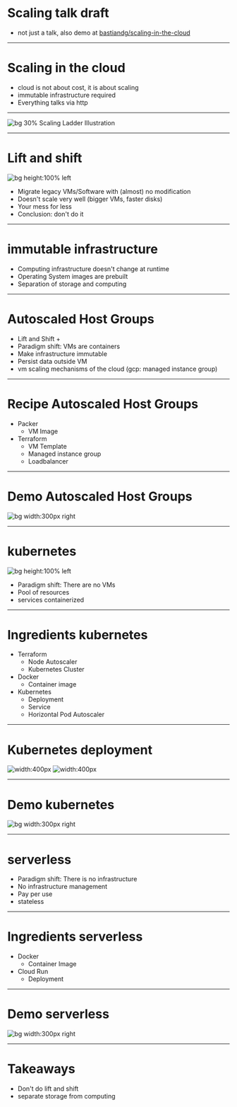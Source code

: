 Scaling talk draft
==================

<!-- $size: 16:9 -->

- not just a talk, also demo at [bastiandg/scaling-in-the-cloud](https://github.com/bastiandg/scaling-in-the-cloud/)

---

# Scaling in the cloud

- cloud is not about cost, it is about scaling
- immutable infrastructure required
- Everything talks via http

<!--- side effect: acceleration-->
<!--- cost reduction? probably not [>TODO point still valid? If yes elaborate.<]-->

---

![bg 30%](images/scaling-ladder.png)
Scaling Ladder Illustration <!--TODO Colors-->

---

# Lift and shift

<!--![bg width:600px left](images/house-cropped.jpg)-->
![bg height:100% left](images/house-cropped.jpg)
- Migrate legacy VMs/Software with (almost) no modification
- Doesn't scale very well (bigger VMs, faster disks)
- Your mess for less
- Conclusion: don't do it

<!--https://pixabay.com/photos/house-uprooted-installation-1614922/-->

<!--- Velostrata-->

---

# immutable infrastructure

- Computing infrastructure doesn't change at runtime
- Operating System images are prebuilt
- Separation of storage and computing

---

# Autoscaled Host Groups

- Lift and Shift +
- Paradigm shift: VMs are containers
- Make infrastructure immutable
- Persist data outside VM
- vm scaling mechanisms of the cloud (gcp: managed instance group)

---

# Recipe Autoscaled Host Groups

- Packer
    - VM Image
- Terraform
    - VM Template
    - Managed instance group
    - Loadbalancer

<!--- Scaling unit: VM-->
<!--- Packer-->

---

# Demo Autoscaled Host Groups

![bg width:300px right](images/demo.png)

---

# kubernetes

![bg height:100% left](images/kubernetes-logo.png)
- Paradigm shift: There are no VMs <!--- TODO -->
- Pool of resources
- services containerized

---

# Ingredients kubernetes

- Terraform
    - Node Autoscaler
    - Kubernetes Cluster
- Docker
    - Container image
- Kubernetes
    - Deployment
    - Service
    - Horizontal Pod Autoscaler

---

# Kubernetes deployment

![width:400px](images/kubernetes-deployment.png) ![width:400px](images/horizontal-pod-autoscaler.svg)

---

# Demo kubernetes

![bg width:300px right](images/demo.png)

---

# serverless

- Paradigm shift: There is no infrastructure <!--- TODO -->
- No infrastructure management
- Pay per use
- stateless

---

# Ingredients serverless

- Docker
    - Container Image
- Cloud Run
    - Deployment

---

# Demo serverless

![bg width:300px right](images/demo.png)

---

# Takeaways

- Don't do lift and shift
- separate storage from computing

<!--- TODO Don't use Docker as a light VM-->
